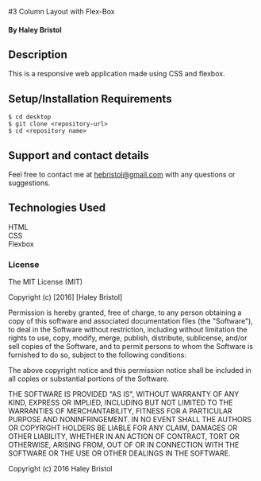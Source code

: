 #3 Column Layout with Flex-Box

#### By Haley Bristol

## Description
This is a responsive web application made using CSS and flexbox.

## Setup/Installation Requirements

```
$ cd desktop
$ git clone <repository-url>
$ cd <repository name>
```

## Support and contact details

Feel free to contact me at hebristol@gmail.com with any questions or suggestions.

## Technologies Used

HTML<br>
CSS <br>
Flexbox <br>

### License

The MIT License (MIT)

Copyright (c) [2016] [Haley Bristol]

Permission is hereby granted, free of charge, to any person obtaining a copy of this software and associated documentation files (the "Software"), to deal in the Software without restriction, including without limitation the rights to use, copy, modify, merge, publish, distribute, sublicense, and/or sell copies of the Software, and to permit persons to whom the Software is furnished to do so, subject to the following conditions:

The above copyright notice and this permission notice shall be included in all copies or substantial portions of the Software.

THE SOFTWARE IS PROVIDED "AS IS", WITHOUT WARRANTY OF ANY KIND, EXPRESS OR IMPLIED, INCLUDING BUT NOT LIMITED TO THE WARRANTIES OF MERCHANTABILITY, FITNESS FOR A PARTICULAR PURPOSE AND NONINFRINGEMENT. IN NO EVENT SHALL THE AUTHORS OR COPYRIGHT HOLDERS BE LIABLE FOR ANY CLAIM, DAMAGES OR OTHER LIABILITY, WHETHER IN AN ACTION OF CONTRACT, TORT OR OTHERWISE, ARISING FROM, OUT OF OR IN CONNECTION WITH THE SOFTWARE OR THE USE OR OTHER DEALINGS IN THE SOFTWARE.

Copyright (c) 2016 Haley Bristol
